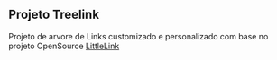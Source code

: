 <h2>Projeto <strong>Treelink</strong></h2>

<p>
    Projeto de arvore de Links customizado e personalizado com base no projeto OpenSource <a href="https://littlelink.io/">LittleLink</a>
</p>